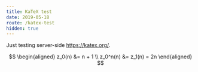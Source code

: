 ```yaml
---
title: KaTeX test
date: 2019-05-18
route: /katex-test
hidden: true
---
```


Just testing server-side https://katex.org/.

$$
\begin{aligned}
    z_0(n) &= n + 1 \\
    z_0^n(n) &= z_1(n) = 2n
\end{aligned}
$$
